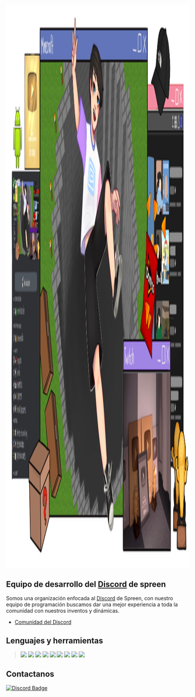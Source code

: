 <img src="../banner.png" width="750" height="1536.5">

## Equipo de desarrollo del [Discord](https://discord.com/invite/spreen) de spreen
Somos una organización enfocada al [Discord](https://discord.com/invite/spreen) de Spreen, con nuestro equipo de programación buscamos dar una mejor experiencia a toda la comunidad con nuestros inventos y dinámicas.

* [Comunidad del Discord](https://discord.com/invite/spreen)

## Lenguajes y herramientas
> <a href="https://javascript.com/"><img src="https://img.icons8.com/color/30/000000/javascript.png"/></a>
> <a href="https://typescriptlang.org/"><img src="https://img.icons8.com/color/30/000000/typescript.png"/></a>
> <a href="https://www.python.org/"><img src="https://img.icons8.com/color/30/000000/python.png"/></a>
> <a href="https://nodejs.org/en/"><img src="https://img.icons8.com/windows/30/4caf50/node-js.png"/></a>
> <a href="https://git-scm.com/"><img src="https://img.icons8.com/ios-filled/30/f4511e/git.png"/></a>
> <a href="https://www.mongodb.com/"><img src="https://img.icons8.com/color/30/000000/mongodb.png"/></a>
> <a href="https://www.npmjs.com/"><img src="https://img.icons8.com/color/30/000000/npm.png"/></a>
> <a href="https://ubuntu.com/"><img src="https://img.icons8.com/color/30/000000/ubuntu.png"/></a>
> <a href="https://pterodactyl.io/"><img src="https://img.icons8.com/color/30/000000/pterodactyl.png"/></a>

## Contactanos
<a href="https://discord.com/invite/spreen"><img src="https://img.shields.io/badge/-Discord-000000?style=flat-square&labelColor=000000&logo=discord&logoColor=5568f2&link=https://discord.com/users/461273822360895491" alt="Discord Badge"/></a>
